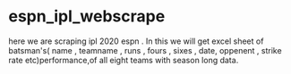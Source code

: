 # espn_ipl_webscrape
here we are scraping ipl 2020 espn . In this we will get excel sheet of batsman's( name , teamname , runs , fours , sixes , date, oppenent , strike rate etc)performance,of all eight teams with season long data.
